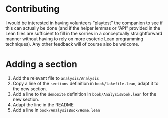 # Contributing

I would be interested in having volunteers “playtest” the companion to see if this can actually be done (and if the helper lemmas or “API” provided in the Lean files are sufficient to fill in the sorries in a conceptually straightforward manner without having to rely on more esoteric Lean programming techniques). Any other feedback will of course also be welcome.


# Adding a section

1. Add the relevant file to `analysis/Analysis`
2. Copy a line of the `sections` definition in `book/lakefile.lean`, adapt it to the new section.
3. Add a line to the `demoSite` definition in `book/AnalysisBook.lean` for the new section.
4. Adapt the line in the README
5. Add a line in `book/AnalysisBook/Home.lean`